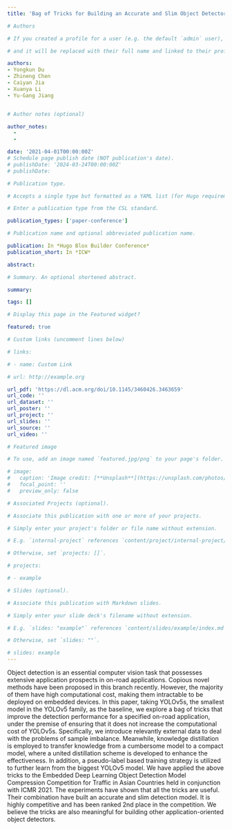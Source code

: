 ```yaml
---
title: 'Bag of Tricks for Building an Accurate and Slim Object Detector for Embedded Applications'

# Authors

# If you created a profile for a user (e.g. the default `admin` user), write the username (folder name) here

# and it will be replaced with their full name and linked to their profile.

authors:
- Yongkun Du
- Zhineng Chen
- Caiyan Jia
- Xuanya Li
- Yu-Gang Jiang


# Author notes (optional)

author_notes:
  - 
  - 

date: '2021-04-01T00:00:00Z'
# Schedule page publish date (NOT publication's date).
# publishDate: '2024-03-24T00:00:00Z'
# publishDate: 

# Publication type.

# Accepts a single type but formatted as a YAML list (for Hugo requirements).

# Enter a publication type from the CSL standard.

publication_types: ['paper-conference']

# Publication name and optional abbreviated publication name.

publication: In *Hugo Blox Builder Conference*
publication_short: In *ICW*

abstract: 

# Summary. An optional shortened abstract.

summary: 

tags: []

# Display this page in the Featured widget?

featured: true

# Custom links (uncomment lines below)

# links:

# - name: Custom Link

# url: http://example.org

url_pdf: 'https://dl.acm.org/doi/10.1145/3460426.3463659'
url_code: ''
url_dataset: ''
url_poster: ''
url_project: ''
url_slides: ''
url_source: ''
url_video: ''

# Featured image

# To use, add an image named `featured.jpg/png` to your page's folder.

# image:
#   caption: 'Image credit: [**Unsplash**](https://unsplash.com/photos/pLCdAaMFLTE)'
#   focal_point: ''
#   preview_only: false

# Associated Projects (optional).

# Associate this publication with one or more of your projects.

# Simply enter your project's folder or file name without extension.

# E.g. `internal-project` references `content/project/internal-project/index.md`.

# Otherwise, set `projects: []`.

# projects:

# - example

# Slides (optional).

# Associate this publication with Markdown slides.

# Simply enter your slide deck's filename without extension.

# E.g. `slides: "example"` references `content/slides/example/index.md`.

# Otherwise, set `slides: ""`.

# slides: example
---
```

Object detection is an essential computer vision task that possesses extensive application prospects in on-road applications. Copious novel methods have been proposed in this branch recently. However, the majority of them have high computational cost, making them intractable to be deployed on embedded devices. In this paper, taking YOLOv5s, the smallest model in the YOLOv5 family, as the baseline, we explore a bag of tricks that improve the detection performance for a specified on-road application, under the premise of ensuring that it does not increase the computational cost of YOLOv5s. Specifically, we introduce relevantly external data to deal with the problems of sample imbalance. Meanwhile, knowledge distillation is employed to transfer knowledge from a cumbersome model to a compact model, where a united distillation scheme is developed to enhance the effectiveness. In addition, a pseudo-label based training strategy is utilized to further learn from the biggest YOLOv5 model. We have applied the above tricks to the Embedded Deep Learning Object Detection Model Compression Competition for Traffic in Asian Countries held in conjunction with ICMR 2021. The experiments have shown that all the tricks are useful. Their combination have built an accurate and slim detection model. It is highly competitive and has been ranked 2nd place in the competition. We believe the tricks are also meaningful for building other application-oriented object detectors.